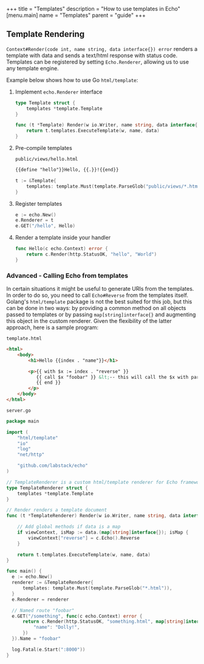 +++
title = "Templates"
description = "How to use templates in Echo"
[menu.main]
  name = "Templates"
  parent = "guide"
+++

## Template Rendering

`Context#Render(code int, name string, data interface{}) error` renders a template
with data and sends a text/html response with status code. Templates can be registered by setting `Echo.Renderer`, allowing us to use any template engine.

Example below shows how to use Go `html/template`:

1. Implement `echo.Renderer` interface

    ```go
    type Template struct {
        templates *template.Template
    }

    func (t *Template) Render(w io.Writer, name string, data interface{}, c echo.Context) error {
    	return t.templates.ExecuteTemplate(w, name, data)
    }
    ```

2. Pre-compile templates

    `public/views/hello.html`

    ```html
    {{define "hello"}}Hello, {{.}}!{{end}}
    ```

    ```go
    t := &Template{
        templates: template.Must(template.ParseGlob("public/views/*.html")),
    }
    ```

3. Register templates

    ```go
    e := echo.New()
    e.Renderer = t
    e.GET("/hello", Hello)
    ```

4. Render a template inside your handler

    ```go
    func Hello(c echo.Context) error {
    	return c.Render(http.StatusOK, "hello", "World")
    }
    ```

### Advanced - Calling Echo from templates

In certain situations it might be useful to generate URIs from the templates. In order to do so, you need to call `Echo#Reverse` from the templates itself. Golang's `html/template` package is not the best suited for this job, but this can be done in two ways: by providing a common method on all objects passed to templates or by passing `map[string]interface{}` and augmenting this object in the custom renderer. Given the flexibility of the latter approach, here is a sample program:

`template.html`

```html
<html>
    <body>
        <h1>Hello {{index . "name"}}</h1>

        <p>{{ with $x := index . "reverse" }}
           {{ call $x "foobar" }} &lt;-- this will call the $x with parameter "foobar"
           {{ end }}
        </p>
    </body>
</html>
```

`server.go`

```go
package main

import (
	"html/template"
	"io"
	"log"
	"net/http"

	"github.com/labstack/echo"
)

// TemplateRenderer is a custom html/template renderer for Echo framework
type TemplateRenderer struct {
	templates *template.Template
}

// Render renders a template document
func (t *TemplateRenderer) Render(w io.Writer, name string, data interface{}, c echo.Context) error {

	// Add global methods if data is a map
	if viewContext, isMap := data.(map[string]interface{}); isMap {
		viewContext["reverse"] = c.Echo().Reverse
	}

	return t.templates.ExecuteTemplate(w, name, data)
}

func main() {
  e := echo.New()
  renderer := &TemplateRenderer{
      templates: template.Must(template.ParseGlob("*.html")),
  }
  e.Renderer = renderer

  // Named route "foobar"
  e.GET("/something", func(c echo.Context) error {
      return c.Render(http.StatusOK, "something.html", map[string]interface{}{
          "name": "Dolly!",
      })
  }).Name = "foobar"

  log.Fatal(e.Start(":8000"))
}
```